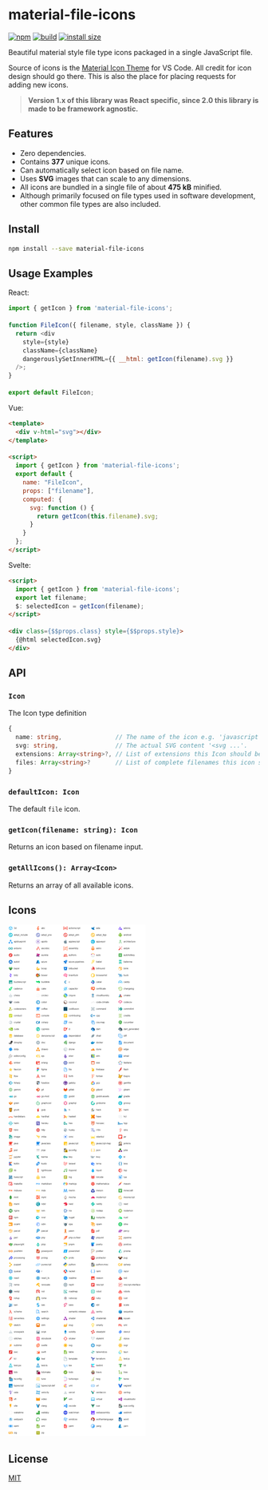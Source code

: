 # material-file-icons

[![npm](https://img.shields.io/npm/v/material-file-icons.svg?style=flat-square)](https://www.npmjs.org/package/material-file-icons)
[![build](https://github.com/simonnilsson/material-file-icons/workflows/ci/badge.svg)](https://github.com/simonnilsson/material-file-icons/actions?query=workflow%3Aci+branch%3Amain)
[![install size](https://packagephobia.com/badge?p=material-file-icons)](https://packagephobia.com/result?p=material-file-icons)

Beautiful material style file type icons packaged in a single JavaScript file.

Source of icons is the [Material Icon Theme](https://github.com/PKief/vscode-material-icon-theme) for VS Code. All credit for icon design should go there. This is also the place for placing requests for adding new icons.

> **Version 1.x of this library was React specific, since 2.0 this library is made to be framework agnostic.**
## Features

- Zero dependencies.
- Contains **377** unique icons.
- Can automatically select icon based on file name.
- Uses **SVG** images that can scale to any dimensions.
- All icons are bundled in a single file of about **475 kB** minified.
- Although primarily focused on file types used in software development, other common file types are also included.

## Install

```sh
npm install --save material-file-icons
```

## Usage Examples

React:
```js
import { getIcon } from 'material-file-icons';

function FileIcon({ filename, style, className }) {
  return <div 
    style={style}
    className={className}
    dangerouslySetInnerHTML={{ __html: getIcon(filename).svg }}
  />;
}

export default FileIcon;
```

Vue:
```html
<template>
  <div v-html="svg"></div>
</template>

<script>
  import { getIcon } from 'material-file-icons';
  export default {
    name: "FileIcon",
    props: ["filename"],
    computed: {
      svg: function () {
        return getIcon(this.filename).svg;
      }
    }
  };
</script>
```

Svelte:
```html
<script>
  import { getIcon } from 'material-file-icons';
  export let filename;
  $: selectedIcon = getIcon(filename);
</script>

<div class={$$props.class} style={$$props.style}>
  {@html selectedIcon.svg}
</div>
```

## API

### `Icon`
The Icon type definition
```ts
{
  name: string,               // The name of the icon e.g. 'javascript'.
  svg: string,                // The actual SVG content '<svg ...'.
  extensions: Array<string>?, // List of extensions this Icon should be applied to.
  files: Array<string>?       // List of complete filenames this icon should be applied to.
}
```

### `defaultIcon: Icon`
The default `file` icon.

### `getIcon(filename: string): Icon`
Returns an icon based on filename input.

### `getAllIcons(): Array<Icon>`
Returns an array of all available icons.



## Icons

![](preview.png)

## License

[MIT](LICENSE)